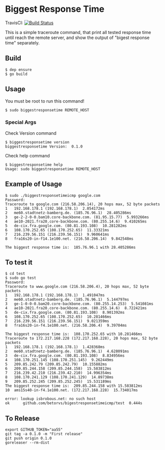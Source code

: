 # Biggest Response Time

TravisCI: [![Build Status](https://travis-ci.org/betorvs/biggestresponsetimeicmp.svg?branch=master)](https://travis-ci.org/betorvs/biggestresponsetimeicmp)

This is a simple traceroute command, that print all tested response time until reach the remote server, and show the output of "bigest response time" separately.

## Build

```
$ dep ensure
$ go build
```

## Usage

You must be root to run this command!

```
$ sudo biggestresponsetime REMOTE_HOST
```

### Special Args

Check Version command
```
$ biggestresponsetime version
biggestresponsetime Version:  0.1.0
```

Check help command
```
$ biggestresponsetime help
Usage: sudo biggestresponsetime REMOTE_HOST
```

## Example of Usage

```
$ sudo ./biggestresponsetimeicmp google.com
Password:
Traceroute to google.com (216.58.206.14), 20 hops max, 52 byte packets
1   192.168.178.1 (192.168.178.1)  2.054172ms
2   me60.stadtnetz-bamberg.de. (185.76.96.1)  28.405286ms
3   ge-2-2-0-0.bam10.core-backbone.com. (81.95.15.77)  5.993266ms
4   ae10-2021.fra20.core-backbone.com. (80.255.14.6)  9.410265ms
5   de-cix.fra.google.com. (80.81.193.108)  10.281282ms
6   108.170.252.65 (108.170.252.65)  11.33321ms
7   216.239.56.151 (216.239.56.151)  9.960641ms
8   fra16s20-in-f14.1e100.net. (216.58.206.14)  9.842548ms

The biggest response time is:  185.76.96.1 with 28.405286ms
```

## To test it

```
$ cd test
$ sudo go test
Password:
Traceroute to www.google.com (216.58.206.4), 20 hops max, 52 byte packets
1   192.168.178.1 (192.168.178.1)  1.491047ms
2   me60.stadtnetz-bamberg.de. (185.76.96.1)  5.144797ms
3   ge-1-0-0-0.bam20.core-backbone.com. (80.255.14.253)  5.541081ms
4   ae10-2021.fra20.core-backbone.com. (80.255.14.6)  8.722421ms
5   de-cix.fra.google.com. (80.81.193.108)  8.901392ms
6   108.170.252.65 (108.170.252.65)  10.281466ms
7   216.239.56.151 (216.239.56.151)  9.021359ms
8   fra16s20-in-f4.1e100.net. (216.58.206.4)  9.39704ms

The biggest response time is:  108.170.252.65 with 10.281466ms
Traceroute to 172.217.168.228 (172.217.168.228), 20 hops max, 52 byte packets
1   192.168.178.1 (192.168.178.1)  1.428368ms
2   me60.stadtnetz-bamberg.de. (185.76.96.1)  4.628091ms
3   de-cix.fra.google.com. (80.81.193.108)  8.834956ms
4   108.170.251.145 (108.170.251.145)  9.262449ms
5   209.85.242.79 (209.85.242.79)  10.155882ms
6   209.85.244.158 (209.85.244.158)  15.583812ms
7   216.239.42.210 (216.239.42.210)  14.996354ms
8   108.170.241.129 (108.170.241.129)  14.89738ms
9   209.85.252.245 (209.85.252.245)  15.531189ms
The biggest response time is:  209.85.244.158 with 15.583812ms
10  ams15s40-in-f4.1e100.net. (172.217.168.228)  15.734017ms

error: lookup isbrobous.net: no such host
ok      github.com/betorvs/bigestresponsetimeicmp/test  0.444s
```


## To Release

```
export GITHUB_TOKEN="aa55"
git tag -a 0.1.0 -m "First release"
git push origin 0.1.0
goreleaser --rm-dist
```